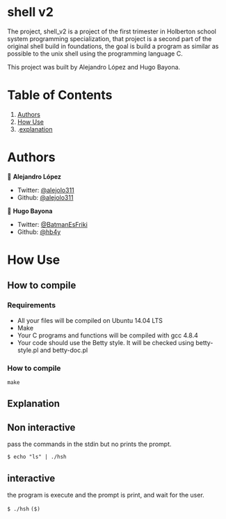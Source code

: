 # shell v2

The project, shell_v2 is a project of the first trimester in Holberton school system programming specialization, that project is a second part of the original shell build in foundations, the goal is build a program as similar as possible to the unix shell using the programming language C.

This project was built by Alejandro López and Hugo Bayona.

# Table of Contents
1. [Authors](#Authors)
2. [How Use](#How-Use)
3. .[explanation](#Explanation)

# Authors

 👤 **Alejandro López**

- Twitter: [@alejolo311](https://twitter.com/alejolo311)
- Github: [@alejolo311](https://github.com/alejolo311)

👤 **Hugo Bayona**

- Twitter: [@BatmanEsFriki](https://twitter.com/BatmanEsFriki)
- Github: [@hb4y](https://github.com/hb4y)


# How Use

## How to compile

### Requirements

- All your files will be compiled on Ubuntu 14.04 LTS
- Make
- Your C programs and functions will be compiled with gcc 4.8.4
- Your code should use the Betty style. It will be checked using betty-style.pl and betty-doc.pl

### How to compile

`make`

## Explanation


## Non interactive

pass the commands in the stdin but no prints the prompt.

`$ echo "ls" | ./hsh`

## interactive

the program is execute and the prompt is print, and wait for the user.

`$ ./hsh`
`($)`
